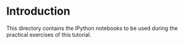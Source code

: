 Introduction
============

This directory contains the IPython notebooks to be used during the practical exercises of this tutorial.
